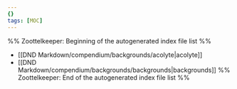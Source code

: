 ```yaml
---
{}
tags: [MOC]
---
```

%% Zoottelkeeper: Beginning of the autogenerated index file list  %%
-  [[DND Markdown/compendium/backgrounds/acolyte|acolyte]]
-  [[DND Markdown/compendium/backgrounds/backgrounds|backgrounds]]
%% Zoottelkeeper: End of the autogenerated index file list  %%
